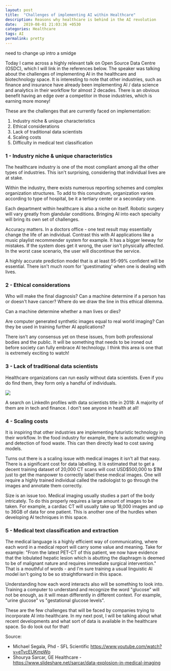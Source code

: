 ```yaml
---
layout: post
title:  "Challenges of implementing AI within Healthcare"
description: Reasons why healthcare is behind in the AI revolution
date:   2019-08-01 21:03:36 +0530
categories: Healthcare
tags: AI
permalink: pretty
---
```


need to change up intro a smidge

Today I came across a highly relevant talk on Open Source Data Centre (OSDC), which I will link in the references below. The speaker was talking about the challenges of implementing AI in the healthcare and biotechnology space. It is interesting to note that other industries, such as finance and insurance have already been implementing AI / data science and analytics in their workflow for almost 2 decades. There is an obvious benefit having an edge over a competitor in those industries, which is earning more money!

These are the challenges that are currently faced on implementation:
1. Industry niche & unique characteristics
2. Ethical considerations
3. Lack of traditional data scientists
4. Scaling costs
5. Difficulty in medical text classification


### 1 - Industry niche & unique characteristics

The healthcare industry is one of the most compliant among all the other types of industries. This isn't surprising, considering that individual lives are at stake.

Within the industry, there exists numerous reporting schemes and complex organization structures. To add to this conundrum, organization varies according to type of hospital, be it a tertiary center or a secondary one.

Each department within healthcare is also a niche on itself. Robotic surgery will vary greatly from glandular conditions. Bringing AI into each specialty will bring its own set of challenges.

Accuracy matters. In a doctors office - one test result may essentially change the life of an individual. Contrast this with AI applications like a music playlist recommender system for example. It has a bigger leeway for mistakes. If the system does get it wrong, the user isn't physically affected. In the worst case scenario, the user will discontinue the service.

A highly accurate prediction model that is at least 95-99% confident will be essential. There isn't much room for 'guestimating' when one is dealing with lives.

### 2 - Ethical considerations

Who will make the final diagnosis? Can a machine determine if a person has or doesn't have cancer? Where do we draw the line in this ethical dilemma.

Can a machine determine whether a man lives or dies?

Are computer generated synthetic images equal to real world imaging? Can they be used in training further AI applications?

There isn't any consensus yet on these issues, from both professional bodies and the public. It will be something that needs to be ironed out before society can fully embrace AI technology. I think this area is one that is extremely exciting to watch!

### 3 - Lack of traditional data scientists
Healthcare organizations can run easily without data scientists. Even if you do find them, they form only a handful of individuals.

<img src="https://www.kdnuggets.com/images/linkedin-data-scientist-title-649.jpg"></img>

A search on LinkedIn profiles with data scientists title in 2018:
A majority of them are in tech and finance. I don't see anyone in health at all!

### 4 - Scaling costs
It is inspiring that other industries are implementing futuristic technology in their workflow. In the food industry for example, there is automatic weighing and detection of food waste. This can then directly lead to cost saving models.

Turns out there is a scaling issue with medical images it isn't all that easy. There is a significant cost for  data labelling. It is estimated that to get a decent training dataset of 20,000 CT scans will cost USD$500,000 to $1M just to get the manpower to correctly label these medical images. One will require a highly trained individual called the radiologist to go through the images and annotate them correctly. 

Size is an issue too. Medical imaging usually studies a part of the body intricately. To do this properly requires a large amount of images to be taken. For example, a cardiac CT will usually take up 18,000 images and up to 36GB of data for one patient. This is another one of the hurdles when developing AI techniques in this space.

### 5 - Medical text classification and extraction
The medical language is a highly efficient way of communicating, where each word in a medical report will carry some value and meaning. Take for example: "From the latest PET-CT of this patient, we now have evidence that the lobulated hepatic lesion which is abutting the diaphragm is deemed to be of malignant nature and requires immediate surgical intervention." That is a mouthful of words - and I'm sure training a usual linguistic AI model isn't going to be so straightforward in this space.

Understanding how each word interacts also will be something to look into. Training a computer to understand and recognize the word "glucose" will not be enough, as it will mean differently in different context. For example, "urine glucose" vs "gestational glucose levels".

These are the few challenges that will be faced by companies trying to incorporate AI into healthcare. In my next post, I will be talking about what recent developments and what sort of data is available in the healthcare space. So do look out for that!


Source:
* Michael Segala, Phd - SFL Scientific https://www.youtube.com/watch?v=eTvcEUKmpWo
* Shourya Sarcar, GE Healthcare - https://www.slideshare.net/sarcar/data-explosion-in-medical-imaging
